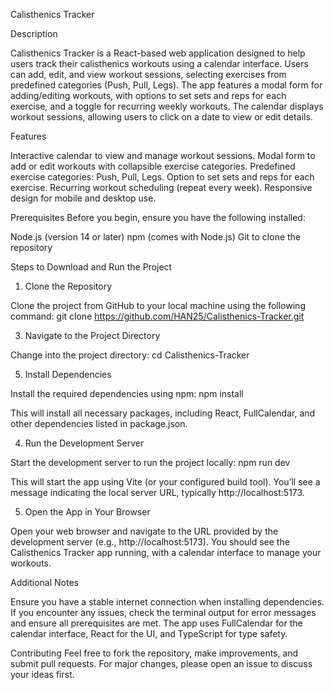 Calisthenics Tracker

Description

Calisthenics Tracker is a React-based web application designed to help users track their calisthenics workouts using a calendar interface. Users can add, edit, and view workout sessions, selecting exercises from predefined categories (Push, Pull, Legs). The app features a modal form for adding/editing workouts, with options to set sets and reps for each exercise, and a toggle for recurring weekly workouts. The calendar displays workout sessions, allowing users to click on a date to view or edit details.

Features

Interactive calendar to view and manage workout sessions.
Modal form to add or edit workouts with collapsible exercise categories.
Predefined exercise categories: Push, Pull, Legs.
Option to set sets and reps for each exercise.
Recurring workout scheduling (repeat every week).
Responsive design for mobile and desktop use.

Prerequisites
Before you begin, ensure you have the following installed:

Node.js (version 14 or later)
npm (comes with Node.js)
Git to clone the repository

Steps to Download and Run the Project

1. Clone the Repository
   
Clone the project from GitHub to your local machine using the following command:
git clone https://github.com/HAN25/Calisthenics-Tracker.git

3. Navigate to the Project Directory
   
Change into the project directory:
cd Calisthenics-Tracker

5. Install Dependencies
   
Install the required dependencies using npm:
npm install

This will install all necessary packages, including React, FullCalendar, and other dependencies listed in package.json.

4. Run the Development Server
   
Start the development server to run the project locally:
npm run dev

This will start the app using Vite (or your configured build tool). You’ll see a message indicating the local server URL, typically http://localhost:5173.

5. Open the App in Your Browser
   
Open your web browser and navigate to the URL provided by the development server (e.g., http://localhost:5173). You should see the Calisthenics Tracker app running, with a calendar interface to manage your workouts.

Additional Notes

Ensure you have a stable internet connection when installing dependencies.
If you encounter any issues, check the terminal output for error messages and ensure all prerequisites are met.
The app uses FullCalendar for the calendar interface, React for the UI, and TypeScript for type safety.

Contributing
Feel free to fork the repository, make improvements, and submit pull requests. For major changes, please open an issue to discuss your ideas first.
